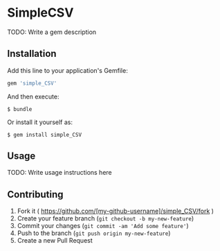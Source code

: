 # SimpleCSV

TODO: Write a gem description

## Installation

Add this line to your application's Gemfile:

```ruby
gem 'simple_CSV'
```

And then execute:

    $ bundle

Or install it yourself as:

    $ gem install simple_CSV

## Usage

TODO: Write usage instructions here

## Contributing

1. Fork it ( https://github.com/[my-github-username]/simple_CSV/fork )
2. Create your feature branch (`git checkout -b my-new-feature`)
3. Commit your changes (`git commit -am 'Add some feature'`)
4. Push to the branch (`git push origin my-new-feature`)
5. Create a new Pull Request
